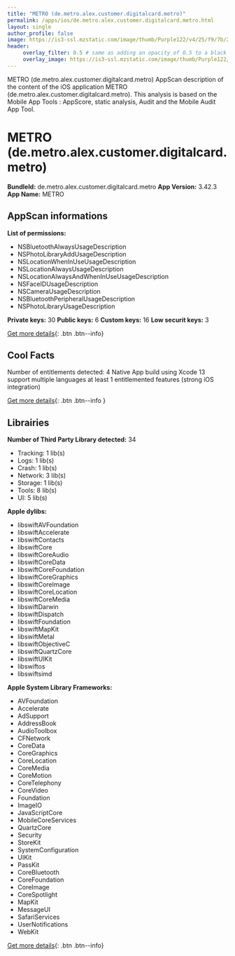 ```yaml
---
title: "METRO (de.metro.alex.customer.digitalcard.metro)"
permalink: /apps/ios/de.metro.alex.customer.digitalcard.metro.html
layout: single
author_profile: false
image: https://is3-ssl.mzstatic.com/image/thumb/Purple122/v4/25/f9/7b/25f97b8d-9576-3eff-e18e-04800c7f8466/AppIcon-Metro-0-0-1x_U007emarketing-0-0-0-7-0-0-sRGB-0-0-0-GLES2_U002c0-512MB-85-220-0-0.png/512x512bb.jpg
header: 
     overlay_filter: 0.5 # same as adding an opacity of 0.5 to a black background
     overlay_image: https://is3-ssl.mzstatic.com/image/thumb/Purple122/v4/25/f9/7b/25f97b8d-9576-3eff-e18e-04800c7f8466/AppIcon-Metro-0-0-1x_U007emarketing-0-0-0-7-0-0-sRGB-0-0-0-GLES2_U002c0-512MB-85-220-0-0.png/512x512bb.jpg
---
```

METRO (de.metro.alex.customer.digitalcard.metro) AppScan description of the content of the iOS application METRO (de.metro.alex.customer.digitalcard.metro). This analysis is based on the Mobile App Tools : AppScore, static analysis, Audit and the Mobile Audit App Tool.

# METRO (de.metro.alex.customer.digitalcard.metro)

**BundleId:** de.metro.alex.customer.digitalcard.metro
**App Version:** 3.42.3
**App Name:** METRO


## AppScan informations 

**List of permissions:** 
- NSBluetoothAlwaysUsageDescription
- NSPhotoLibraryAddUsageDescription
- NSLocationWhenInUseUsageDescription
- NSLocationAlwaysUsageDescription
- NSLocationAlwaysAndWhenInUseUsageDescription
- NSFaceIDUsageDescription
- NSCameraUsageDescription
- NSBluetoothPeripheralUsageDescription
- NSPhotoLibraryUsageDescription
  
  
**Private keys:** 30
**Public keys:** 6
**Custom keys:** 16
**Low securit keys:** 3
  
[Get more details](/pricing.html){: .btn .btn--info}

## Cool Facts

Number of entitlements detected: 4
Native App
build using Xcode 13
support multiple languages
at least 1 entitlemented features (strong iOS integration)
  
[Get more details](/pricing.html){: .btn .btn--info }

## Librairies 
**Number of Third Party Library detected:** 34
- Tracking: 1 lib(s)
- Logs: 1 lib(s)
- Crash: 1 lib(s)
- Network: 3 lib(s)
- Storage: 1 lib(s)
- Tools: 8 lib(s)
- UI: 5 lib(s)


**Apple dylibs:**
- libswiftAVFoundation
- libswiftAccelerate
- libswiftContacts
- libswiftCore
- libswiftCoreAudio
- libswiftCoreData
- libswiftCoreFoundation
- libswiftCoreGraphics
- libswiftCoreImage
- libswiftCoreLocation
- libswiftCoreMedia
- libswiftDarwin
- libswiftDispatch
- libswiftFoundation
- libswiftMapKit
- libswiftMetal
- libswiftObjectiveC
- libswiftQuartzCore
- libswiftUIKit
- libswiftos
- libswiftsimd


**Apple System Library Frameworks:**
- AVFoundation
- Accelerate
- AdSupport
- AddressBook
- AudioToolbox
- CFNetwork
- CoreData
- CoreGraphics
- CoreLocation
- CoreMedia
- CoreMotion
- CoreTelephony
- CoreVideo
- Foundation
- ImageIO
- JavaScriptCore
- MobileCoreServices
- QuartzCore
- Security
- StoreKit
- SystemConfiguration
- UIKit
- PassKit
- CoreBluetooth
- CoreFoundation
- CoreImage
- CoreSpotlight
- MapKit
- MessageUI
- SafariServices
- UserNotifications
- WebKit


  
[Get more details](/pricing.html){: .btn .btn--info}

